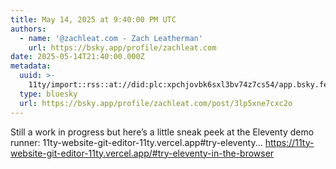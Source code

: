 ```yaml
---
title: May 14, 2025 at 9:40:00 PM UTC
authors:
  - name: '@zachleat.com - Zach Leatherman'
    url: https://bsky.app/profile/zachleat.com
date: 2025-05-14T21:40:00.000Z
metadata:
  uuid: >-
    11ty/import::rss::at://did:plc:xpchjovbk6sxl3bv74z7cs54/app.bsky.feed.post/3lp5xne7cxc2o
  type: bluesky
  url: https://bsky.app/profile/zachleat.com/post/3lp5xne7cxc2o
---
```

Still a work in progress but here’s a little sneak peek at the Eleventy demo runner: 11ty-website-git-editor-11ty.vercel.app#try-eleventy...
https://11ty-website-git-editor-11ty.vercel.app/#try-eleventy-in-the-browser